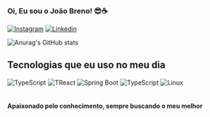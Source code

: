 ### Oi, Eu sou o João Breno! 😎☕

[![Instagram](https://img.shields.io/badge/Instagram-ff105F?style=for-the-badge&logo=instagram&logoColor=white)](https://www.instagram.com/jbreno.io?igsh=MTdzcDFzczVvYmdveA%3D%3D&utm_source=qr)
[![Linkedin](https://img.shields.io/badge/LinkedIn-0077B5?style=for-the-badge&logo=linkedin&logoColor=white)](www.linkedin.com/in/joão-breno)

![Anurag's GitHub stats](https://github-readme-stats.vercel.app/api?username=J-Breno&show_icons=true&theme=dracula)

## Tecnologias que eu uso no meu dia

<div style="display: inline_block">
    <img align="center" alt="TypeScript" src="https://img.shields.io/badge/TypeScript-007ACC?style=for-the-badge&logo=typescript&logoColor=white">
    <img align="center" alt="TReact" src="https://img.shields.io/badge/React-20232A?style=for-the-badge&logo=react&logoColor=61DAFB">
    <img align="center" alt="Spring Boot" src="https://img.shields.io/badge/Spring-6DB33F?style=for-the-badge&logo=spring&logoColor=white">
    <img align="center" alt="TypeScript" src="https://img.shields.io/badge/PostgreSQL-316192?style=for-the-badge&logo=postgresql&logoColor=white">
    <img align="center" alt="Linux" src="https://img.shields.io/badge/Linux-FCC624?style=for-the-badge&logo=linux&logoColor=black">
</div></br>

#### Apaixonado pelo conhecimento, sempre buscando o meu melhor

